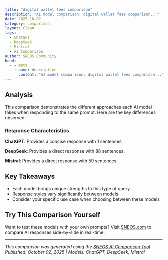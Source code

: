 ```yaml
---
title: "digital wallet fees comparison"
description: "AI model comparison: digital wallet fees comparison..."
date: 2025-10-02
category: comparison
layout: Clean
tags:
  - ChatGPT
  - DeepSeek
  - Mistral
  - AI Comparison
author: SNEOS Community
head:
  - - meta
    - name: description
      content: "AI model comparison: digital wallet fees comparison..."
---
```


<ChatComparison
  title="digital wallet fees comparison"
  prompt="digital wallet fees comparison"
  :responses='{"ChatGPT": "When comparing digital wallets, it&#x27;s important to consider various factors including fees associated with transactions, withdrawals, international transfers, conversion fees, and any subscription fees. Here&#x27;s a general outline of the kinds of fees you might encounter with popular digital wallets: ### 1. **PayPal** - **Transaction Fees**: Typically, 2.9% + $0.30 per transaction (domestic). - **International Transactions**: Additional fees for currency conversion (up to 4% above the base exchange rate). - **Withdrawals**: Free to linked bank accounts; fees may apply for instant transfers. ### 2. **Venmo** - **Transaction Fees**: Free for standard transactions; 3% fee for credit card payments. - **Instant Transfer Fees**: 1% fee for instant transfers (minimum of $0.25 and a maximum of $10). - **International Transfers**: Not supported. ### 3. **Cash App** - **Transaction Fees**: Free for standard transactions; 3% fee for credit card payments. - **Instant Transfer Fees**: 1.5% fee for instant transfers. - **Bitcoin Transactions**: Fees vary based on market conditions. ### 4. **Zelle** - **Fees**: Free for sending and receiving money as long as your bank supports Zelle. - **International Transfers**: Not available. ### 5. **Apple Pay** - **Transaction Fees**: Generally, no fees for personal transactions; merchants may incur fees. - **International Transactions**: Possible fees based on bank policies. ### 6. **Google Pay** - **Transaction Fees**: Free for personal transactions funded by a bank account; credit card payments may incur fees. - **International Transactions**: Potential fees depend on linked bank policies. ### 7. **Revolut** - **Monthly Plans**: Free and paid plans (various fees apply based on plan). - **Currency Exchange Fees**: Free up to a certain amount; additional fees apply beyond that. - **International Transfers**: Free for certain transactions; fees apply for others. ### 8. **TransferWise (Wise)** - **Transfer Fees**: Low and transparent fees that vary based on amount and destination. - **Currency Conversion Fees**: Fair market rates plus a small percentage for conversion. ### Things to consider when comparing fees: - **Type of transactions**: Are you sending money to friends, making purchases, or conducting business transactions? - **Volume of transactions**: High volumes may benefit from specific digital wallets that offer lower fees on bulk transactions. - **Geographical differences**: Some wallets charge differently depending on the country of the sender or recipient. - **Withdrawal methods**: Fees can vary if withdrawing to a bank account versus using a card. ### Conclusion When comparing digital wallet fees, carefully review the fee structure of each option based on your specific use case. Keep in mind that fees can frequently change, and some wallets offer features like merchant services, cash-back options, or loyalty programs that might make them more appealing despite potentially higher fees. Always check the most up-to-date information directly from the provider&#x27;s website.", "DeepSeek": "Of course. Here is a comprehensive comparison of digital wallet fees, broken down into clear categories.\n\nThe most important thing to understand is that **digital wallets themselves rarely charge direct fees for basic services.** The \u0022fees\u0022 you encounter are almost always from the underlying payment network (like Visa/Mastercard), the bank, or for specific premium services.\n\nHere\u2019s a detailed breakdown of where you might encounter fees with popular digital wallets.\n\n---\n\n### Quick Summary: At a Glance\n\n| Wallet | Sending Money (from balance/bank) | Sending Money (with card) | Receiving Money | Withdrawing to Bank | Currency Conversion | In-Store/Online Purchases |\n| :--- | :--- | :--- | :--- | :--- | :--- | :--- |\n| **PayPal** | Free (Friends \u0026 Family from balance/bank) | 2.90% \u002B fixed fee | Free (in your country) | Free (Standard: 1-3 days), 1.75% (Instant) | ~4% | Free for you (seller pays fee) |\n| **Venmo** | Free (Standard from balance/bank) | 3% | Free | Free (Standard: 1-3 days), 1.75% (Instant) | Not typically offered | Free for you (seller pays fee) |\n| **Cash App** | Free | 3% | Free | Free (Standard: 1-3 days), 0.5% -1.75% (Instant) | ~3% (if supported) | Free for you (via Cash Card) |\n| **Zelle** | **Free** | N/A (Bank-to-bank only) | **Free** | N/A (Money is in your bank) | N/A | Not a feature |\n| **Apple Pay** | Free (via Apple Cash) | N/A | Free | Free (Standard), 1.5% (Instant) | ~3% (via Apple Card) | Free for you (merchant pays fee) |\n| **Google Pay** | Free (via Google Pay balance) | N/A | Free | Free | Varies by country | Free for you (merchant pays fee) |\n| **Samsung Pay** | Free (via Samsung Pay Cash) | N/A | Free | Free (Standard), 1.5% (Instant) | Varies | Free for you (merchant pays fee) |\n| **Wise** | Low, transparent fee (e.g., 0.43%) | Varies by card | Free | Small fixed fee | **Uses real mid-market rate \u002B a small %** | Free for you (via Wise debit card) |\n| **Revolut** | Free (in same currency) | 2%\u002B | Free | Free | Free (weekdays), 1% (weekends) | Free for you (via Revolut card) |\n\n---\n\n### Detailed Breakdown by Category\n\n#### 1. Peer-to-Peer (P2P) Payments (Sending Money to Friends \u0026 Family)\n\nThis is the most common use case and where fee structures differ most.\n\n* **Using your Wallet Balance or Linked Bank Account (ACH Transfer):**\n * **PayPal/Venmo:** Free for \u0022Friends \u0026 Family\u0022 transactions *if you use your balance or a bank account*. **Crucial Note:** If you mistakenly use this for goods/services, you have no purchase protection.\n * **Cash App:** Free.\n * **Zelle:** **Almost always free** when sent from a linked bank account. This is its core feature.\n * **Apple/Google/Samsung Pay:** Free when sending from your wallet balance.\n\n* **Using a Linked Credit or Debit Card:**\n * **PayPal/Venmo:** A fee applies (typically **2.9% \u002B $0.30**). This is because the card networks charge a fee to process the transaction.\n * **Cash App:** A **3%** fee.\n * **Zelle:** Does not allow funding with credit cards.\n\n#### 2. Receiving Money\n\n* **For Personal Transactions:** Almost always **free** on all major wallets (PayPal, Venmo, Cash App, Zelle, etc.).\n* **For Goods \u0026 Services (Merchant Fees):** This is a critical distinction.\n * If you receive a payment on **PayPal** marked as \u0022Goods and Services,\u0022 the *recipient/seller* pays a fee (currently **3.49% \u002B $0.49** in the US). This fee purchases seller and buyer protection.\n * **Venmo** has a similar merchant fee structure for business transactions.\n * **Zelle is NOT recommended for buying from strangers** as it offers no purchase protection.\n\n#### 3. Withdrawing Money to Your Bank Account\n\n* **Standard Transfer (ACH - takes 1-3 business days):** Usually **free** on PayPal, Venmo, Cash App, etc.\n* **Instant Transfer (arrives in minutes):** All major wallets charge a fee for this convenience.\n * **PayPal/Venmo:** **1.75%** of the transfer amount (with a minimum and maximum fee).\n * **Cash App:** **0.5% - 1.75%** (with a minimum fee, often $0.25).\n * **Apple Cash:** **1.5%** (with a minimum fee).\n * **Revolut/Wise:** Often free or have a small fixed fee for instant transfers.\n\n#### 4. Currency Conversion \u0026 International Transfers\n\nThis is where specialized wallets like **Wise** and **Revolut** shine.\n\n* **PayPal/Venmo/Apple Pay:** They use their own, less favorable exchange rate, which includes a markup of **3-4%**. This is a hidden fee.\n* **Wise (formerly TransferWise):** Their key selling point. They use the **real mid-market exchange rate** and charge a small, transparent upfront fee. This is almost always the cheapest option for international transfers and spending abroad.\n* **Revolut:** Offers the real exchange rate for free on weekdays. They apply a markup (typically **0.5% - 1%**) on weekends due to market volatility. Excellent for spending and transfers in different currencies.\n\n#### 5. In-Store \u0026 Online Purchases\n\nWhen you tap your phone or use a wallet online, **you, the consumer, are not charged a fee**. The merchant pays a processing fee to their payment provider (which includes the cost of the card network). This is true for Apple Pay, Google Pay, Samsung Pay, and using a PayPal/Venmo/Cash App debit card.\n\n---\n\n### Key Considerations \u0026 Hidden Costs\n\n1. **The \u0022Free\u0022 Illusion with Credit Cards:** The main fee you\u0027ll encounter is when you fund a P2P payment with a credit card. The wallets pass the card processing fee onto you.\n2. **Currency Conversion Markup:** The biggest \u0022hidden\u0022 fee. Always check the exchange rate being offered against the mid-market rate on Google or XE.com.\n3. **Instant Transfer Fees:** If you can wait 1-3 days, you can avoid these fees entirely.\n4. **Business/Commercial Transactions:** If you are a seller, you *will* pay a fee, similar to what a traditional credit card processor would charge. PayPal\u0027s rate is typically around **3.49% \u002B $0.49** per transaction in the US.\n\n### Which Wallet Should You Choose?\n\n* **For simple, free P2P with friends in the US:** **Zelle** (if both your banks support it) or **Venmo/Cash App** (using your bank account).\n* **For buying things online or from small businesses:** **PayPal** or **Apple/Google Pay** for their strong buyer protection.\n* **For international transfers or spending in foreign currency:** **Wise** or **Revolut** are unbeatable due to their superior exchange rates.\n* **For a seamless ecosystem experience:** Use the wallet built into your phone (**Apple Pay** for iPhone, **Google Pay** for Android).\n\n**Final Pro Tip:** Always ensure you are selecting the correct funding source (your bank account vs. a credit card) and the correct type of transaction (\u0022Friends \u0026 Family\u0022 vs. \u0022Goods and Services\u0022) to avoid unexpected fees.", "Mistral": "Digital wallets have become increasingly popular for managing and transferring funds, but they often come with various fees. Here\u0027s a comparison of fees for some popular digital wallets:\n\n### PayPal\n- **Transaction Fees**: 2.9% \u002B $0.30 per transaction for domestic payments.\n- **International Fees**: 4.4% transaction fee \u002B fixed fee based on currency.\n- **Withdrawal Fees**: 1% fee (up to $10) for instant transfers to a bank account.\n- **Currency Conversion Fees**: 3% above the exchange rate.\n\n### Venmo\n- **Transaction Fees**: 3% fee for credit card transactions; no fee for debit card or bank account transactions.\n- **Instant Transfer Fees**: 1.75% fee (minimum $0.25, maximum $25) for instant transfers to a bank account.\n- **Currency Conversion Fees**: Not applicable as Venmo is primarily used within the U.S.\n\n### Cash App\n- **Transaction Fees**: 3% fee for credit card transactions; no fee for debit card or bank account transactions.\n- **Instant Transfer Fees**: 1.5% fee (minimum $0.25) for instant transfers to a bank account.\n- **Currency Conversion Fees**: Not applicable as Cash App is primarily used within the U.S.\n\n### Zelle\n- **Transaction Fees**: Generally no fees for sending or receiving money, but some banks may charge fees.\n- **Withdrawal Fees**: No fees for transferring money to a bank account.\n- **Currency Conversion Fees**: Not applicable as Zelle is primarily used within the U.S.\n\n### Apple Pay Cash\n- **Transaction Fees**: 3% fee for credit card transactions; no fee for debit card or bank account transactions.\n- **Instant Transfer Fees**: 1.5% fee (minimum $0.25, maximum $15) for instant transfers to a bank account.\n- **Currency Conversion Fees**: Not applicable as Apple Pay Cash is primarily used within the U.S.\n\n### Google Pay\n- **Transaction Fees**: No fees for sending or receiving money.\n- **Withdrawal Fees**: No fees for transferring money to a bank account.\n- **Currency Conversion Fees**: Not applicable as Google Pay is primarily used within the U.S.\n\n### Revolut\n- **Transaction Fees**: No fees for standard transfers; 0.5% fee for large transfers over a certain limit.\n- **Withdrawal Fees**: No fees for standard withdrawals; 2% fee for ATM withdrawals over a certain limit.\n- **Currency Conversion Fees**: 0.5% fee for exchanges over a certain limit.\n\n### TransferWise (now Wise)\n- **Transaction Fees**: Varies by currency and amount, typically around 0.3% to 0.5% \u002B a small fixed fee.\n- **Withdrawal Fees**: No fees for standard withdrawals.\n- **Currency Conversion Fees**: Mid-market exchange rate with a small fee.\n\n### Skrill\n- **Transaction Fees**: 2.99% fee for sending money.\n- **Withdrawal Fees**: 5.50 EUR for bank withdrawals.\n- **Currency Conversion Fees**: 3.99% fee above the exchange rate.\n\n### Neteller\n- **Transaction Fees**: 2.99% fee for sending money.\n- **Withdrawal Fees**: 10 USD for bank withdrawals.\n- **Currency Conversion Fees**: 3.99% fee above the exchange rate.\n\n### Summary\n- **Lowest Fees**: Google Pay and Zelle generally have the lowest fees, especially for domestic transactions.\n- **Highest Fees**: PayPal and Skrill tend to have higher fees, especially for international transactions and currency conversions.\n- **Instant Transfers**: Venmo, Cash App, and Apple Pay Cash charge fees for instant transfers to a bank account.\n\nWhen choosing a digital wallet, consider the types of transactions you\u0027ll be making most frequently and the associated fees."}' published-date="08:30"
/>

## Analysis

This comparison demonstrates the different approaches each AI model takes when responding to the same prompt. Here are the key differences observed:

### Response Characteristics

**ChatGPT**: Provides a concise response with 1 sentences. 

**DeepSeek**: Provides a direct response with 88 sentences. 

**Mistral**: Provides a direct response with 59 sentences. 

## Key Takeaways

- Each model brings unique strengths to this type of query
- Response styles vary significantly between models
- Consider your specific use case when choosing between these models

## Try This Comparison Yourself

Want to test these models with your own prompts? Visit [SNEOS.com](https://sneos.com) to compare AI responses side-by-side in real-time.

---

*This comparison was generated using the [SNEOS AI Comparison Tool](https://sneos.com)*
*Published: October 02, 2025 | Models: ChatGPT, DeepSeek, Mistral*
